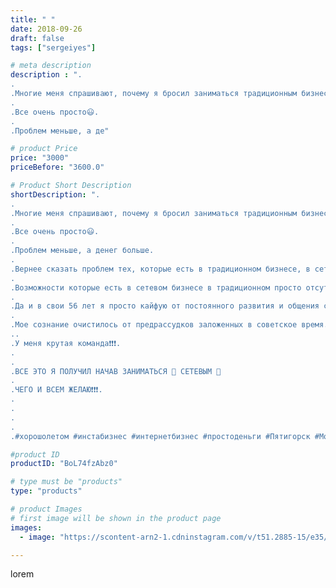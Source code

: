 ```yaml
---
title: " "
date: 2018-09-26
draft: false
tags: ["sergeiyes"]

# meta description
description : ".
.
.Многие меня спрашивают, почему я бросил заниматься традиционным бизнесом и начал заниматься сетевым бизнесом.
.
.Все очень просто😃.
.
.Проблем меньше, а де"

# product Price
price: "3000"
priceBefore: "3600.0"

# Product Short Description
shortDescription: ".
.
.Многие меня спрашивают, почему я бросил заниматься традиционным бизнесом и начал заниматься сетевым бизнесом.
.
.Все очень просто😃.
.
.Проблем меньше, а денег больше.
.
.Вернее сказать проблем тех, которые есть в традиционном бизнесе, в сетевом просто отсутствуют.
.
.Возможности которые есть в сетевом бизнесе в традиционном просто отсутствуют.
.
.Да и в свои 56 лет я просто кайфую от постоянного развития и общения с молодежью.
.
.Мое сознание очистилось от предрассудков заложенных в советское время. Я в тренде и все новое в интернеттехнологиях мне не чуждо.
..
.У меня крутая команда❗❗❗.
.
.
.ВСЕ ЭТО Я ПОЛУЧИЛ НАЧАВ ЗАНИМАТЬСЯ 🔴 СЕТЕВЫМ 🔴
.
.ЧЕГО И ВСЕМ ЖЕЛАЮ❗❗❗.
.
.
.
.
.#хoрoшoлетoм #инстабизнес #интернетбизнес #простоденьги #Пятигорск #Москва #Питер #Ставрополь #Сочи #Симферополь #Севастополь  #Краснодар #Екатеринбург #Челябинск #Ессентуки  #Кисловодск  #gruppazahvata #крым #sergeystar"

#product ID
productID: "BoL74fzAbz0"

# type must be "products"
type: "products"

# product Images
# first image will be shown in the product page
images:
  - image: "https://scontent-arn2-1.cdninstagram.com/v/t51.2885-15/e35/41264228_2127326810816435_3282814662498357850_n.jpg?tp=1&_nc_ht=scontent-arn2-1.cdninstagram.com&_nc_cat=111&_nc_ohc=QaC-b2IGQ0QAX8WsSdH&ccb=7-4&oh=7e805a64bb425024bf8cbee709c509fe&oe=6085B6E6&_nc_sid=86f79a&ig_cache_key=MTg3Njg1NzAzNjkwNjU0NDM3Mg%3D%3D.2-ccb7-4"

---
```

lorem
